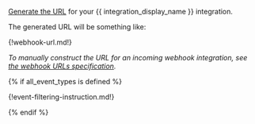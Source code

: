 [Generate the URL][generate-url] for your {{ integration_display_name }}
integration.

The generated URL will be something like:

{!webhook-url.md!}

*To manually construct the URL for an incoming webhook integration,
see [the webhook URLs specification][incoming-webhook-urls].*

{% if all_event_types is defined %}

{!event-filtering-instruction.md!}

{% endif %}

[generate-url]: /help/generate-integration-url
[incoming-webhook-urls]: /api/incoming-webhooks-overview#urls
